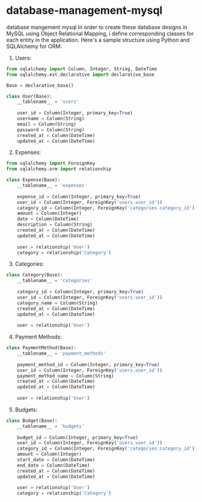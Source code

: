 # database-management-mysql
database mangement mysql
In order to create these database designs in MySQL using Object Relational Mapping, i define corresponding classes for each entity in the  application. Here's a sample structure using Python and SQLAlchemy for ORM:

1. Users:
```python
from sqlalchemy import Column, Integer, String, DateTime
from sqlalchemy.ext.declarative import declarative_base

Base = declarative_base()

class User(Base):
    __tablename__ = 'users'
    
    user_id = Column(Integer, primary_key=True)
    username = Column(String)
    email = Column(String)
    password = Column(String)
    created_at = Column(DateTime)
    updated_at = Column(DateTime)
```

2. Expenses:
```python
from sqlalchemy import ForeignKey
from sqlalchemy.orm import relationship

class Expense(Base):
    __tablename__ = 'expenses'
    
    expense_id = Column(Integer, primary_key=True)
    user_id = Column(Integer, ForeignKey('users.user_id'))
    category_id = Column(Integer, ForeignKey('categories.category_id'))
    amount = Column(Integer)
    date = Column(DateTime)
    description = Column(String)
    created_at = Column(DateTime)
    updated_at = Column(DateTime)
    
    user = relationship('User')
    category = relationship('Category')
```

3. Categories:
```python
class Category(Base):
    __tablename__ = 'categories'
    
    category_id = Column(Integer, primary_key=True)
    user_id = Column(Integer, ForeignKey('users.user_id'))
    category_name = Column(String)
    created_at = Column(DateTime)
    updated_at = Column(DateTime)
    
    user = relationship('User')
```

4. Payment Methods:
```python
class PaymentMethod(Base):
    __tablename__ = 'payment_methods'
    
    payment_method_id = Column(Integer, primary_key=True)
    user_id = Column(Integer, ForeignKey('users.user_id'))
    payment_method_name = Column(String)
    created_at = Column(DateTime)
    updated_at = Column(DateTime)
    
    user = relationship('User')
```

5. Budgets:
```python
class Budget(Base):
    __tablename__ = 'budgets'
    
    budget_id = Column(Integer, primary_key=True)
    user_id = Column(Integer, ForeignKey('users.user_id'))
    category_id = Column(Integer, ForeignKey('categories.category_id'))
    amount = Column(Integer)
    start_date = Column(DateTime)
    end_date = Column(DateTime)
    created_at = Column(DateTime)
    updated_at = Column(DateTime)
    
    user = relationship('User')
    category = relationship('Category')
```

